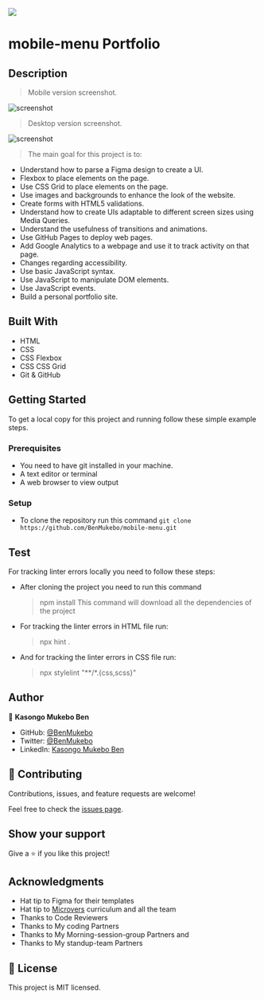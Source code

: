 
![](https://img.shields.io/badge/Microverse-blueviolet)

# mobile-menu Portfolio

## Description 

>  Mobile version screenshot.

![screenshot](./images/screenshot.png/)

>  Desktop version screenshot.

![screenshot](./images/screenshot2.png)

> The main goal for this project is to: 

- Understand how to parse a Figma design to create a UI.
- Flexbox to place elements on the page.
- Use CSS Grid to place elements on the page.
- Use images and backgrounds to enhance the look of the website.
- Create forms with HTML5 validations.
- Understand how to create UIs adaptable to different screen sizes using Media Queries.
- Understand the usefulness of transitions and animations.
- Use GitHub Pages to deploy web pages.
- Add Google Analytics to a webpage and use it to track activity on that page.
- Changes regarding accessibility.
- Use basic JavaScript syntax.
- Use JavaScript to manipulate DOM elements.
- Use JavaScript events.
- Build a personal portfolio site.

## Built With

- HTML
- CSS
- CSS Flexbox
- CSS CSS Grid
- Git & GitHub



## Getting Started

To get a local copy for this project and running follow these simple example steps.

### Prerequisites

- You need to have git installed in your machine.
- A text editor or terminal
- A web browser to view output

### Setup

- To clone the repository run this command `git clone https://github.com/BenMukebo/mobile-menu.git`

## Test

For tracking linter errors locally you need to follow these steps:

- After cloning the project you need to run this command
  > npm install
  > This command will download all the dependencies of the project

- For tracking the linter errors in HTML file run:
  > npx hint .

- And for tracking the linter errors in CSS file run:
  > npx stylelint "**/*.{css,scss}"

## Author

👤 **Kasongo Mukebo Ben**

- GitHub: [@BenMukebo](https://github.com/BenMukebo)
- Twitter: [@BenMukebo](https://twitter.com/BenMukebo)
- LinkedIn: [Kasongo Mukebo Ben](https://www.linkedin.com/in/kasongo-mukebo-ben-591720205/)


## 🤝 Contributing

Contributions, issues, and feature requests are welcome!

Feel free to check the [issues page](https://github.com/BenMukebo/Personal_Portfolio.git/issues/).

## Show your support

Give a ⭐️ if you like this project!

## Acknowledgments

- Hat tip to Figma for their templates
- Hat tip to [Microvers](www.microverse.org) curriculum and all the team 
- Thanks to Code Reviewers
- Thanks to My coding Partners 
- Thanks to My Morning-session-group Partners and
- Thanks to My standup-team Partners
  

## 📝 License

This project is MIT licensed.